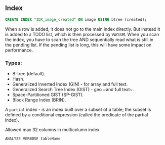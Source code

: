 Index
-

````sql
CREATE INDEX "IDX_image_created" ON image USING btree (created);
````

When a row is added, it does not go to the main index directly.
But instead it is added to a TODO list, which is then processed by `VACUUM`.
When you scan the index, you have to scan the tree AND
sequentially read what is still in the pending list.
If the pending list is long, this will have some impact on performance.

### Types:

* B-tree (default).
* Hash.
* Generalized Inverted Index (GIN) - for array and full text.
* Generalized Search Tree Index (GIST) - geo ~and full text~.
* Space-Partitioned GIST (SP-GIST).
* Block Range Index (BRIN).

A `partial` index - is an index built over a subset of a table;
the subset is defined by a conditional expression (called the predicate of the partial index).

Allowed max 32 columns in multicolumn index.

`ANALYZE VERBOSE tableName`
